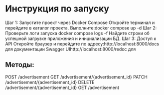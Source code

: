 # Инструкция по запуску

Шаг 1: Запустите проект через Docker Compose
Откройте терминал и перейдите в каталог проекта.
Выполните:docker compose up -d
Шаг 2: Проверьте логи запуска
docker compose logs -f
Найдите строки об успешной загрузке приложения и инициализации БД.
Шаг 3: Доступ к API
Откройте браузер и перейдите по адресу:http://localhost:8000/docs для документации Swagger UIhttp://localhost:8000/redoc для 
## Методы:

POST /advertisement
GET /advertisement/{advertisement_id}
PATCH /advertisement/{advertisement_id}
DELETE /advertisement/{advertisement_id}
GET /advertisement
